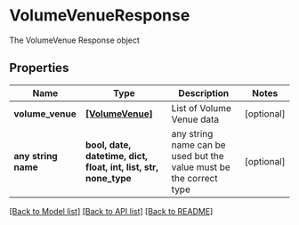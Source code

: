 # VolumeVenueResponse

The VolumeVenue Response object

## Properties
Name | Type | Description | Notes
------------ | ------------- | ------------- | -------------
**volume_venue** | [**[VolumeVenue]**](VolumeVenue.md) | List of Volume Venue data | [optional] 
**any string name** | **bool, date, datetime, dict, float, int, list, str, none_type** | any string name can be used but the value must be the correct type | [optional]

[[Back to Model list]](../README.md#documentation-for-models) [[Back to API list]](../README.md#documentation-for-api-endpoints) [[Back to README]](../README.md)



